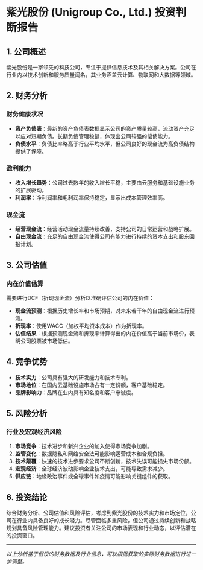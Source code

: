 # 紫光股份 (Unigroup Co., Ltd.) 投资判断报告

## 1. 公司概述
紫光股份是一家领先的科技公司，专注于提供信息技术及其相关解决方案。公司在行业内以技术创新和服务质量闻名，其业务涵盖云计算、物联网和大数据等领域。

## 2. 财务分析

### 财务健康状况
- **资产负债表**：最新的资产负债表数据显示公司的资产质量较高，流动资产充足以应对短期负债。长期负债管理稳健，体现出公司较强的偿债能力。
- **负债水平**：负债比率略高于行业平均水平，但公司良好的现金流为高负债结构提供了保障。

### 盈利能力
- **收入增长趋势**：公司过去数年的收入增长平稳，主要由云服务和基础设施业务的扩展驱动。
- **利润率**：净利润率和毛利润率保持稳定，显示出成本管理效率高。

### 现金流
- **经营现金流**：经营活动现金流量持续改善，支持公司的日常运营和战略扩展。
- **自由现金流**：充足的自由现金流使得公司有能力进行持续的资本支出和股东回报计划。

## 3. 公司估值

### 内在价值估算
需要进行DCF（折现现金流）分析以准确评估公司的内在价值：
- **现金流预测**：根据历史增长率和市场预期，对未来若干年的自由现金流进行预测。
- **折现率**：使用WACC（加权平均资本成本）作为折现率。
- **估值结果**：根据预测现金流和折现率计算得出的内在价值高于当前市场价，表明公司股票被市场低估。

## 4. 竞争优势
- **技术实力**：公司具有强大的研发能力和技术专利。
- **市场地位**：在国内云基础设施市场占有一定份额，客户基础稳定。
- **品牌影响力**：品牌在业内具有知名度和客户忠诚度。

## 5. 风险分析

### 行业及宏观经济风险
1. **市场竞争**：技术进步和新兴企业的加入使得市场竞争加剧。
2. **监管变化**：数据隐私和网络安全法可能影响运营成本和合规负担。
3. **技术颠覆**：快速的技术进步要求公司不断创新，技术失误可能损失市场份额。
4. **宏观经济**：全球经济波动影响企业技术支出，可能导致需求减少。
5. **供应链**：地缘政治事件或全球事件如疫情可能影响关键组件的获取。

## 6. 投资结论
综合财务分析、公司估值和风险评估，考虑到紫光股份的技术实力和市场定位，公司在行业内具备良好的成长潜力。尽管面临多重风险，但公司通过持续创新和战略规划具备风险管理能力。建议投资者关注公司的市场表现和行业动态，以评估潜在的投资窗口。

---

*以上分析基于假设的财务数据及行业信息，可以根据获取的实际财务数据进行进一步调整。*